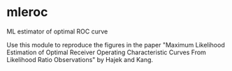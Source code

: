 # mleroc
ML estimator of optimal ROC curve

Use this module to reproduce the figures in the paper "Maximum Likelihood Estimation of Optimal Receiver Operating Characteristic Curves From Likelihood Ratio Observations" by Hajek and Kang.
